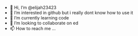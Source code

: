 - 👋 Hi, I’m @elijah23423
- 👀 I’m interested in github but i really dont know how to use it
- 🌱 I’m currently learning code
- 💞️ I’m looking to collaborate on ed
- 📫 How to reach me ...

<!---
elijah23423/elijah23423 is a ✨ special ✨ repository because its `README.md` (this file) appears on your GitHub profile.
You can click the Preview link to take a look at your changes.
--->
